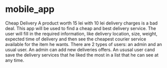# mobile_app
Cheap Delivery
A product worth 15 lei with 10 lei delivery charges is a bad deal. This app will be used to find a cheap and best delivery service. The user will fill in the required information, like delivery location, size, weight, expected time of delivery and then see the cheapest courier service available for the item he wants.
There are 2 types of users: an admin and an usual user.
An admin can add new deliveries offers.
An ususal user cand save the delivery services that he liked the most in a list that he can see at any time.

